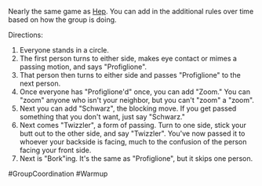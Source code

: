 Nearly the same game as [Hep](https://github.com/pamelafox/improvlists/blob/master/games/Game:-Hep!.md).
You can add in the additional rules over time based on how the group is doing.

Directions:

1. Everyone stands in a circle.
1. The first person turns to either side, makes eye contact or mimes a passing motion, and says "Profiglione".
1. That person then turns to either side and passes "Profiglione" to the next person.
1. Once everyone has "Profiglione'd" once, you can add "Zoom." You can "zoom" anyone who isn't your neighbor, but you can't "zoom" a "zoom".
1. Next you can add "Schwarz", the blocking move. If you get passed something that you don't want, just say "Schwarz."
1. Next comes "Twizzler", a form of passing. Turn to one side, stick your butt out to the other side, and say "Twizzler". You've now passed it to whoever your backside is facing, much to the confusion of the person facing your front side.
1. Next is "Bork"ing. It's the same as "Profiglione", but it skips one person.

#GroupCoordination #Warmup